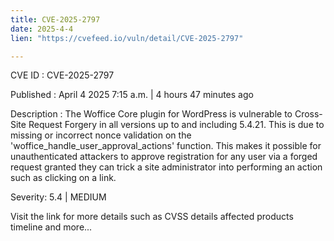 ```yaml
---
title: CVE-2025-2797
date: 2025-4-4
lien: "https://cvefeed.io/vuln/detail/CVE-2025-2797"

---
```


CVE ID : CVE-2025-2797

Published :  April 4
2025
7:15 a.m. | 4 hours
47 minutes ago

Description : The Woffice Core plugin for WordPress is vulnerable to Cross-Site Request Forgery in all versions up to
and including
5.4.21. This is due to missing or incorrect nonce validation on the 'woffice_handle_user_approval_actions' function. This makes it possible for unauthenticated attackers to approve registration for any user via a forged request granted they can trick a site administrator into performing an action such as clicking on a link.

Severity: 5.4 | MEDIUM

Visit the link for more details
such as CVSS details
affected products
timeline
and more...
